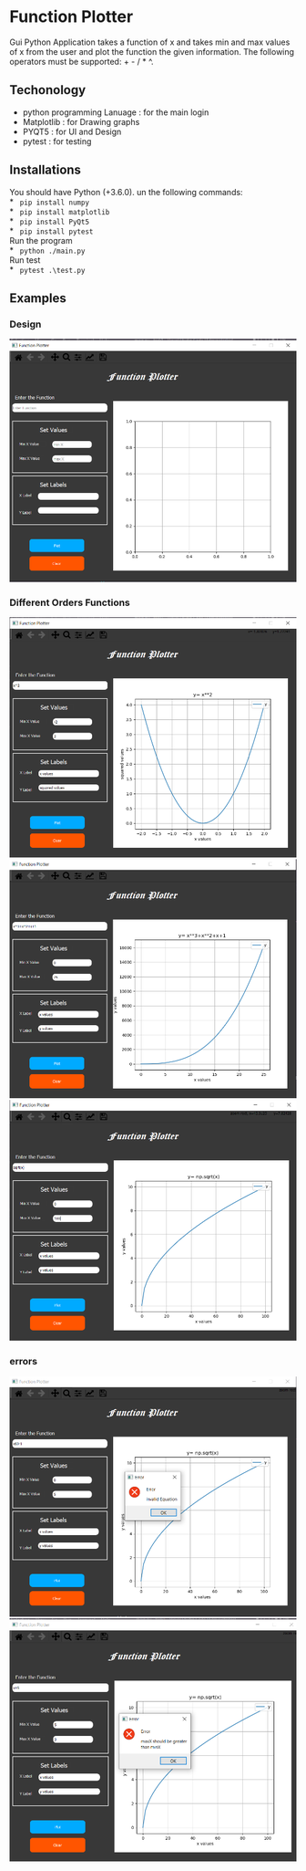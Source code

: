 # Function Plotter 
Gui Python Application takes a function of x and takes min and max values of x from the user and plot the function the given information. The following operators must be supported: + - / * ^.

## Techonology
* python programming Lanuage : for the main login
* Matplotlib : for Drawing graphs
* PYQT5 : for UI and Design
* pytest : for testing

## Installations
You should have  Python (+3.6.0).
un the following commands:\
      * ``` pip install numpy```\
      * ``` pip install matplotlib```\
      * ``` pip install PyQt5```\
      * ``` pip install pytest```\
Run the program \
      * ``` python ./main.py```\
Run test \
      * ``` pytest .\test.py```
      
## Examples
### Design
![example1](assets/Screenshot_1.png)
### Different Orders Functions
![example2](assets/Screenshot_2.png)
![example3](assets/Screenshot_3.png)
![example4](assets/Screenshot_4.png)
### errors
![example5](assets/Screenshot_5.png)
![example6](assets/Screenshot_6.png)


